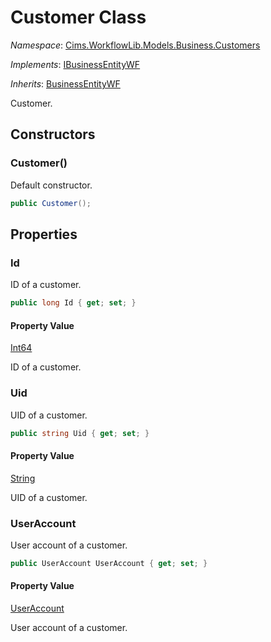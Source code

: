 # Customer Class

*Namespace*: [Cims.WorkflowLib.Models.Business.Customers](Cims.WorkflowLib.Models.Business.Customers.md)

*Implements*: [IBusinessEntityWF](../IBusinessEntityWF.md)

*Inherits*: [BusinessEntityWF](../BusinessEntityWF.md)

Customer. 

## Constructors

### Customer()

Default constructor.

```C#
public Customer();
```

## Properties 

### Id

ID of a customer.

```C#
public long Id { get; set; }
```

#### Property Value

[Int64](https://learn.microsoft.com/en-us/dotnet/api/system.int64)

ID of a customer.

### Uid

UID of a customer.

```C#
public string Uid { get; set; }
```

#### Property Value

[String](https://learn.microsoft.com/en-us/dotnet/api/system.string)

UID of a customer.

### UserAccount

User account of a customer.

```C#
public UserAccount UserAccount { get; set; }
```

#### Property Value

[UserAccount](../InformationSystem/UserAccount.md)

User account of a customer.
